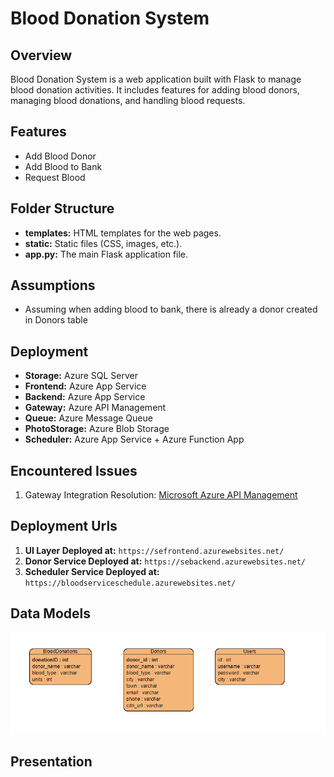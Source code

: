 # Blood Donation System

## Overview

Blood Donation System is a web application built with Flask to manage blood donation activities. It includes features for adding blood donors, managing blood donations, and handling blood requests.

## Features

- Add Blood Donor
- Add Blood to Bank
- Request Blood

## Folder Structure

- **templates:** HTML templates for the web pages.
- **static:** Static files (CSS, images, etc.).
- **app.py:** The main Flask application file.

## Assumptions

- Assuming when adding blood to bank, there is already a donor created in Donors table

## Deployment

- **Storage:** Azure SQL Server
- **Frontend:** Azure App Service
- **Backend:** Azure App Service
- **Gateway:** Azure API Management
- **Queue:** Azure Message Queue
- **PhotoStorage:** Azure Blob Storage
- **Scheduler:** Azure App Service + Azure Function App

## Encountered Issues

1. Gateway Integration
    Resolution: [Microsoft Azure API Management](https://learn.microsoft.com/en-us/azure/api-management/api-management-key-concepts)

## Deployment Urls

1. **UI Layer Deployed at:**
    `https://sefrontend.azurewebsites.net/`
2. **Donor Service Deployed at:**
    `https://sebackend.azurewebsites.net/`
3. **Scheduler Service Deployed at:**
    `https://bloodserviceschedule.azurewebsites.net/`

## Data Models

![ER Diagram](ER-DIAGRAM.PNG)

## Presentation

